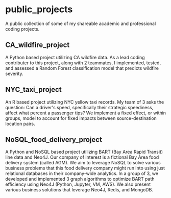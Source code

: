 # public_projects
A public collection of some of my shareable academic and professional coding projects.

## CA_wildfire_project
A Python based project utilizing CA wildfire data. As a lead coding contributer to this project, along with 2 teammates, I implemented, tested, and assessed a Random Forest classification model that predicts wildfire severity.

## NYC_taxi_project
An R based project utilizing NYC yellow taxi records. My team of 3 asks the question: Can a driver's speed, specifically their strategic speediness, affect what percent a passenger tips? We implement a fixed effect, or within groups, model to account for fixed impacts between source-destination location pairs.

## NoSQL_food_delivery_project
A Python and NoSQL based project utilizing BART (Bay Area Rapid Transit) line data and Neo4J. Our company of interest is a fictional Bay Area food delivery system (called AGM). We aim to leverage NoSQL to solve various business problems that this food delivery company might run into using just relational databases in their company-wide analytics. In a group of 3, we developed and implemented 3 graph algorithms to optimize BART path efficiency using Neo4J (Python, Jupyter, VM, AWS). We also present various business solutions that leverage Neo4J, Redis, and MongoDB.
